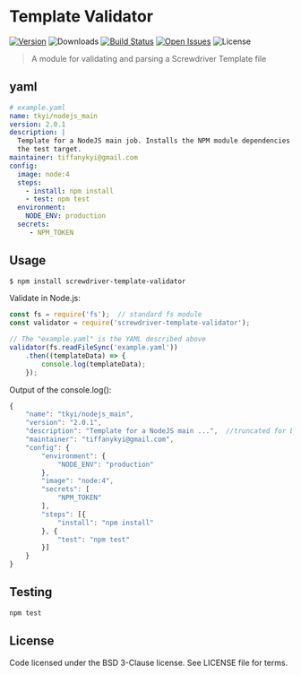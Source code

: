 # Template Validator
[![Version][npm-image]][npm-url] ![Downloads][downloads-image] [![Build Status][status-image]][status-url] [![Open Issues][issues-image]][issues-url] ![License][license-image]

> A module for validating and parsing a Screwdriver Template file

## yaml

```yaml
# example.yaml
name: tkyi/nodejs_main
version: 2.0.1
description: |
  Template for a NodeJS main job. Installs the NPM module dependencies and executes
  the test target.
maintainer: tiffanykyi@gmail.com
config:
  image: node:4
  steps:
    - install: npm install
    - test: npm test
  environment:
    NODE_ENV: production
  secrets:
     - NPM_TOKEN

```

## Usage


```bash
$ npm install screwdriver-template-validator
```

Validate in Node.js:

```javascript
const fs = require('fs');  // standard fs module
const validator = require('screwdriver-template-validator');

// The "example.yaml" is the YAML described above
validator(fs.readFileSync('example.yaml'))
    .then((templateData) => {
        console.log(templateData);
    });
```

Output of the console.log():

```javascript
{
    "name": "tkyi/nodejs_main",
    "version": "2.0.1",
    "description": "Template for a NodeJS main ...",  //truncated for brevity
    "maintainer": "tiffanykyi@gmail.com",
    "config": {
        "environment": {
            "NODE_ENV": "production"
        },
        "image": "node:4",
        "secrets": [
            "NPM_TOKEN"
        ],
        "steps": [{
            "install": "npm install"
        }, {
            "test": "npm test"
        }]
    }
}
```





## Testing

```bash
npm test
```

## License

Code licensed under the BSD 3-Clause license. See LICENSE file for terms.

[npm-image]: https://img.shields.io/npm/v/screwdriver-template-validator.svg
[npm-url]: https://npmjs.org/package/screwdriver-template-validator
[downloads-image]: https://img.shields.io/npm/dt/screwdriver-template-validator.svg
[license-image]: https://img.shields.io/npm/l/screwdriver-template-validator.svg
[issues-image]: https://img.shields.io/github/issues/screwdriver-cd/template-validator.svg
[issues-url]: https://github.com/screwdriver-cd/template-validator/issues
[status-image]: https://cd.screwdriver.cd/pipelines/88/badge
[status-url]: https://cd.screwdriver.cd/pipelines/88
